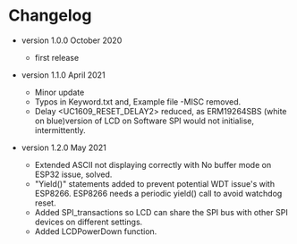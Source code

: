 # Changelog

* version 1.0.0 October 2020
	* first release

* version 1.1.0 April 2021
	* Minor update 
	* Typos in Keyword.txt and,  Example file -MISC  removed.
	* Delay <UC1609_RESET_DELAY2> reduced, as ERM19264SBS (white on blue)version of LCD on  Software SPI would not initialise, intermittently.

* version 1.2.0 May 2021
	* Extended ASCII not displaying correctly with No buffer mode on ESP32 issue, solved.
	* "Yield()" statements added to prevent potential  WDT issue's with ESP8266. ESP8266 needs a periodic yield() call to avoid watchdog reset.
	* Added SPI_transactions so LCD can share the SPI bus with other SPI devices on different settings.
	* Added LCDPowerDown function.
